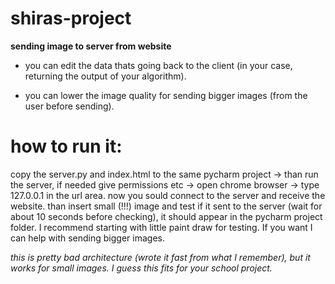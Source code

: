 # shiras-project
**sending image to server from website**


- you can edit the data thats going back to the client (in your case, returning the output of your algorithm). 

- you can lower the image quality for sending bigger images (from the user before sending).


# how to run it:
copy the server.py and index.html to the same pycharm project -> than run the server, if needed give permissions etc -> open chrome browser -> type 127.0.0.1 in the url area. now you sould connect to the server and receive the website. than insert small (!!!) image and test if it sent to the server (wait for about 10 seconds before checking), it should appear in the pycharm project folder. I recommend starting with little paint draw for testing. If you want I can help with sending bigger images. 


*this is pretty bad architecture (wrote it fast from what I remember), but it works for small images. I guess this fits for your school project.*
